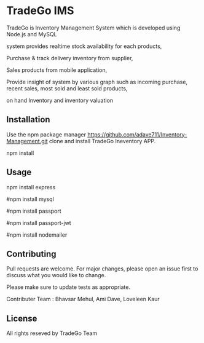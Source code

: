 # TradeGo IMS

TradeGo is Inventory Management System which is developed using Node.js and MySQL 

system  provides realtime stock availability for each products,

Purchase & track delivery inventory from supplier, 

Sales products from mobile application,

Provide insight of system by various graph such as incoming purchase, recent sales, most sold and least sold products,

on hand Inventory and inventory valuation

## Installation

Use the npm  package manager https://github.com/adave711/Inventory-Management.git clone and install TradeGo Ineventory APP.

npm install 

## Usage
npm install express

#npm install mysql

#npm install passport

#npm install passport-jwt

#npm install nodemailer

## Contributing
Pull requests are welcome. For major changes, please open an issue first to discuss what you would like to change.

Please make sure to update tests as appropriate.

Contributer Team : 
Bhavsar Mehul,
Ami Dave,
Loveleen Kaur


## License
All rights reseved by TradeGo Team
